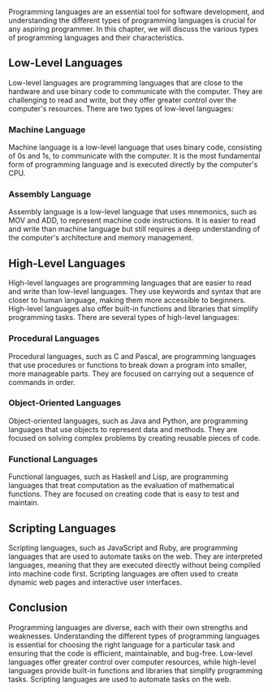 
Programming languages are an essential tool for software development, and understanding the different types of programming languages is crucial for any aspiring programmer. In this chapter, we will discuss the various types of programming languages and their characteristics.

Low-Level Languages
-------------------

Low-level languages are programming languages that are close to the hardware and use binary code to communicate with the computer. They are challenging to read and write, but they offer greater control over the computer's resources. There are two types of low-level languages:

### Machine Language

Machine language is a low-level language that uses binary code, consisting of 0s and 1s, to communicate with the computer. It is the most fundamental form of programming language and is executed directly by the computer's CPU.

### Assembly Language

Assembly language is a low-level language that uses mnemonics, such as MOV and ADD, to represent machine code instructions. It is easier to read and write than machine language but still requires a deep understanding of the computer's architecture and memory management.

High-Level Languages
--------------------

High-level languages are programming languages that are easier to read and write than low-level languages. They use keywords and syntax that are closer to human language, making them more accessible to beginners. High-level languages also offer built-in functions and libraries that simplify programming tasks. There are several types of high-level languages:

### Procedural Languages

Procedural languages, such as C and Pascal, are programming languages that use procedures or functions to break down a program into smaller, more manageable parts. They are focused on carrying out a sequence of commands in order.

### Object-Oriented Languages

Object-oriented languages, such as Java and Python, are programming languages that use objects to represent data and methods. They are focused on solving complex problems by creating reusable pieces of code.

### Functional Languages

Functional languages, such as Haskell and Lisp, are programming languages that treat computation as the evaluation of mathematical functions. They are focused on creating code that is easy to test and maintain.

Scripting Languages
-------------------

Scripting languages, such as JavaScript and Ruby, are programming languages that are used to automate tasks on the web. They are interpreted languages, meaning that they are executed directly without being compiled into machine code first. Scripting languages are often used to create dynamic web pages and interactive user interfaces.

Conclusion
----------

Programming languages are diverse, each with their own strengths and weaknesses. Understanding the different types of programming languages is essential for choosing the right language for a particular task and ensuring that the code is efficient, maintainable, and bug-free. Low-level languages offer greater control over computer resources, while high-level languages provide built-in functions and libraries that simplify programming tasks. Scripting languages are used to automate tasks on the web.
